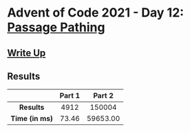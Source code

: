 # Advent of Code 2021 - Day 12: [Passage Pathing](https://adventofcode.com/2021/day/12)

## [Write Up](https://codingap.github.io/advent-of-code/writeups/2021/day12)

## Results

|                  | **Part 1** | **Part 2** |
| :--------------: | :--------: | :--------: |
|   **Results**    | 4912 | 150004 |
| **Time (in ms)** | 73.46 | 59653.00 |

